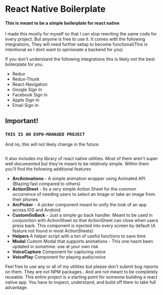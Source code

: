 # React Native Boilerplate 

#### This is meant to be a simple boilerplate for react native

I made this mostly for myself so that I can stop rewriting the same code for every project. But anyone is free to use it. It comes with the following integrations, They will need further setup to become functional(This is intentional as I dont want to opinionate a backend for you)

If you don't understand the following integrations this is likely not the best boilerplate for you.

* Redux
* Redux-Thunk
* React-Navigation
* Google Sign In
* Facebook Sign In
* Apple Sign In
* Email Sign In


## Important!
### ```THIS IS AN EXPO-MANAGED PROJECT```
And no, this will not likely change in the future.

##
It also includes my library of react native utilities. Most of them aren't super well documented but they're meant to be relatively simple. Within them you'll find the following additional features

* **ArcAnimations** - A simple animation wrapper using Animated API (Blazing fast compared to others)
* **ActionSheet** - Its a very simple Action Sheet for the common occurrence of needing users to select an Image or take an image from their phones
* **ArcPicker** - A picker component meant to unify the look of an app across IOS and Android
* **CustomGoBack** - Just a simple go back handler. Meant to be used in conjunction with ActionSheet so that ActionSheet can close when users press back. This component is injected into every screen by default (A feature not found in most ActionSheets)
* **Helpers** A helper script with a ton of useful functions to save time
* **Modal** Custom Modal that supports animations - This one hasnt been updated in sometime. use at your own risk
* **VoiceCapture** Component for capturing voice
* **VoicePlay** Component for playing audio/voice

Feel free to use any or all of my utilities but please don't submit bug reports on them. They are not NPM packages.. And are not meant to be completely reusable. This entire project is a starting point for someone building a react native app. You have to inspect, understand, and build off them to take full advantage.

